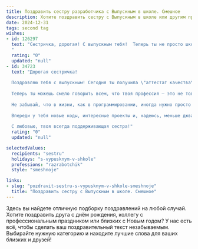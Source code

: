 ```yaml
---
title: Поздравить сестру разработчика с Выпускным в школе. Смешное
description: Хотите поздравить сестру с Выпускным в школе или другим праздником? Наш ИИ создаст незабываемое поздравление, а вы обязательно выделитесь среди других.  
date: 2024-12-31
tags: second tag
wishes:
- id: 126297
  text: "Сестричка, дорогая! С выпускным тебя!  Теперь ты не просто школьница, а разработчица –  человек, способный сотворить что угодно, кроме, пожалуй, домашней уборки (шутка, конечно!).  Пусть твой код всегда будет чистым, баги – редкими, а зарплаты – огромными!  Вперед, покорять мир своими алгоритмами и оставлять за собой след из восхищенных вздохов (и, конечно, коммитов)!
  "
  rating: "0"
  updated: "null"
- id: 34723
  text: "Дорогая сестричка!
  
  Поздравляю тебя с выпускным! Сегодня ты получила \"аттестат качества\", который открывает перед тобой двери в мир великих разработок и кода, где только ты – спаситель от ошибок и багов!
  
  Теперь ты можешь смело говорить всем, что твоя профессия – это не только писать программы, но и решать, когда не стоит их запускать (например, на этом вечере). Пусть твои идеи компилируются быстро, а ошибки всегда исправляются на раз-два, как дважды два!
  
  Не забывай, что в жизни, как в программировании, иногда нужно просто перезагрузиться и перейти к плану B (а в случае праздников – это всегда торт и весёлое настроение)!
  
  Впереди у тебя новые коды, интересные проекты и, надеюсь, меньше джва! Целую, обнимаю и желаю крутого пути в мире разработчиков! 🎉👩‍💻
  
  С любовью, твоя всегда поддерживающая сестра!"
  rating: "0"
  updated: "null"

selectedValues:
  recipients: "sestru"
  holidays: "s-vypusknym-v-shkole"
  professions: "razrabotchik"
  style: "smeshnoje"

links:
- slug: "pozdravit-sestru-s-vypusknym-v-shkole-smeshnoje"
  title: "Поздравить сестру с Выпускным в школе. Смешное"
---
```


Здесь вы найдете отличную подборку поздравлений на любой случай.
Хотите поздравить друга с днём рождения, коллегу с профессиональным праздником или близких с Новым годом? У нас есть всё, чтобы сделать ваш поздравительный текст незабываемым. Выбирайте нужную категорию и находите лучшие слова для ваших близких и друзей!
